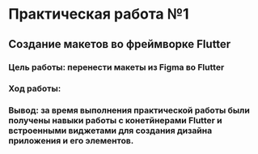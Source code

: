 # Практическая работа №1

## Создание макетов во фреймворке Flutter

### Цель работы: перенести макеты из Figma во Flutter
### Ход работы:

### Вывод: за время выполнения практической работы были получены навыки работы с конетйнерами Flutter и встроенными виджетами для создания дизайна приложения и его элементов.
